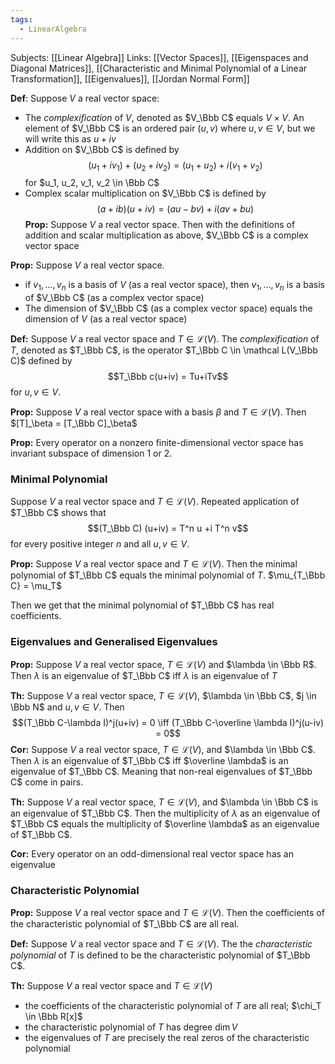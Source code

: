 ```yaml
---
tags:
  - LinearAlgebra
---
```

Subjects: [[Linear Algebra]]
Links: [[Vector Spaces]], [[Eigenspaces and Diagonal Matrices]], [[Characteristic and Minimal Polynomial of a Linear Transformation]], [[Eigenvalues]], [[Jordan Normal Form]]

**Def**: Suppose $V$ a real vector space:
- The *complexification* of $V$, denoted as $V_\Bbb C$ equals $V \times V$. An element of $V_\Bbb C$ is an ordered pair $(u, v)$ where $u, v \in V$, but we will write this as $u +iv$
- Addition on $V_\Bbb C$ is defined by $$(u_1+iv_1) + (u_2+iv_2) = (u_1+u_2)+i(v_1+v_2)$$for $u_1, u_2, v_1, v_2 \in \Bbb C$
- Complex scalar multiplication on $V_\Bbb C$ is defined by$$(a+ib)(u+iv) = (au-bv)+i(av+bu)$$
**Prop:** Suppose $V$ a real vector space. Then with the definitions of addition and scalar multiplication as above, $V_\Bbb C$ is a complex vector space

**Prop:** Suppose $V$ a real vector space. 
- if $v_1, \dots, v_n$ is a basis of $V$ (as a real vector space), then $v_1, \dots, v_n$ is a basis of $V_\Bbb C$ (as a complex vector space)
- The dimension of $V_\Bbb C$ (as a complex vector space) equals the dimension of $V$ (as a real vector space)


**Def:** Suppose $V$ a real vector space and $T \in \mathcal L(V)$. The *complexification* of $T$, denoted as $T_\Bbb C$, is the operator $T_\Bbb C \in \mathcal L(V_\Bbb C)$ defined by $$T_\Bbb c(u+iv) = Tu+iTv$$for $u, v \in V$.

**Prop:** Suppose $V$ a real vector space with a basis $\beta$ and $T\in \mathcal L(V)$. Then $[T]_\beta = [T_\Bbb C]_\beta$

**Prop:** Every operator on a nonzero finite-dimensional vector space has invariant subspace of dimension $1$ or $2$.

### Minimal Polynomial

Suppose $V$ a real vector space and $T\in \mathcal L(V)$. Repeated application of $T_\Bbb C$ shows that $$(T_\Bbb C) (u+iv) = T^n u +i T^n v$$
for every positive integer $n$ and all $u, v \in V$. 

**Prop:** Suppose $V$ a real vector space and $T\in \mathcal L(V)$. Then the minimal polynomial of $T_\Bbb C$ equals the minimal polynomial of $T$. $\mu_{T_\Bbb C} = \mu_T$

Then we get that the minimal polynomial of $T_\Bbb C$ has real coefficients. 

### Eigenvalues and Generalised Eigenvalues

**Prop:** Suppose $V$ a real vector space, $T\in \mathcal L(V)$ and $\lambda \in \Bbb R$. Then $\lambda$ is an eigenvalue of $T_\Bbb C$ iff $\lambda$ is an eigenvalue of $T$

**Th:** Suppose $V$ a real vector space, $T\in \mathcal L(V)$, $\lambda \in \Bbb C$, $j \in \Bbb N$ and $u, v \in V$. Then $$(T_\Bbb C-\lambda I)^j(u+iv)  = 0 \iff (T_\Bbb C-\overline \lambda I)^j(u-iv)  = 0$$
**Cor:** Suppose $V$ a real vector space, $T\in \mathcal L(V)$, and $\lambda \in \Bbb C$. Then $\lambda$ is an eigenvalue of $T_\Bbb C$ iff $\overline \lambda$ is an eigenvalue of $T_\Bbb C$. Meaning that non-real eigenvalues of $T_\Bbb C$ come in pairs.

**Th:** Suppose $V$ a real vector space, $T\in \mathcal L(V)$, and $\lambda \in \Bbb C$ is an eigenvalue of $T_\Bbb C$. Then the multiplicity of $\lambda$ as an eigenvalue of $T_\Bbb C$ equals the multiplicity of $\overline \lambda$ as an eigenvalue of $T_\Bbb C$. 

**Cor:** Every operator on an odd-dimensional real vector space has an eigenvalue

### Characteristic Polynomial

**Prop:** Suppose $V$ a real vector space and $T\in \mathcal L(V)$. Then the coefficients of the characteristic polynomial of $T_\Bbb C$ are all real. 

**Def:** Suppose $V$ a real vector space and $T \in \mathcal L(V)$. The the *characteristic polynomial* of $T$ is defined to be the characteristic polynomial of $T_\Bbb C$. 

**Th:** Suppose $V$ a real vector space and $T\in \mathcal L(V)$
- the coefficients of the characteristic polynomial of $T$ are all real; $\chi_T \in \Bbb R[x]$
- the characteristic polynomial of $T$ has degree $\dim V$ 
- the eigenvalues of $T$ are precisely the real zeros of the characteristic polynomial